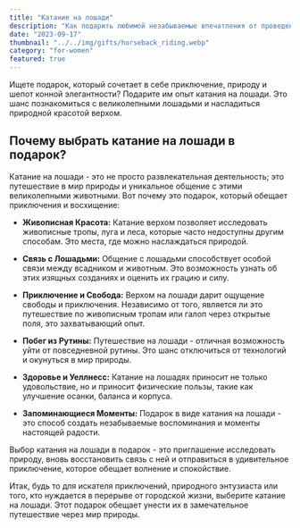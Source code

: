 ```yaml
---
title: "Катание на лошади"
description: "Как подарить любимой незабываемые впечатления от проведенного дня на природе"
date: "2023-09-17"
thumbnail: "../../img/gifts/horseback_riding.webp"
category: "for-women"
featured: true
---
```

Ищете подарок, который сочетает в себе приключение, природу и шепот конной элегантности? Подарите им опыт катания на лошади. Это шанс познакомиться с великолепными лошадьми и насладиться природной красотой верхом.

## Почему выбрать катание на лошади в подарок?

Катание на лошади - это не просто развлекательная деятельность; это путешествие в мир природы и уникальное общение с этими великолепными животными. Вот почему это подарок, который обещает приключения и восхищение:

- **Живописная Красота:** Катание верхом позволяет исследовать живописные тропы, луга и леса, которые часто недоступны другим способам. Это места, где можно наслаждаться природой.

- **Связь с Лошадьми:** Общение с лошадьми способствует особой связи между всадником и животным. Это возможность узнать об этих изящных созданиях и оценить их грацию и силу.

- **Приключение и Свобода:** Верхом на лошади дарит ощущение свободы и приключения. Независимо от того, является ли это путешествие по живописным тропам или галоп через открытые поля, это захватывающий опыт.

- **Побег из Рутины:** Путешествие на лошади - отличная возможность уйти от повседневной рутины. Это шанс отключиться от технологий и окунуться в мир природы.

- **Здоровье и Уеллнесс:** Катание на лошадях приносит не только удовольствие, но и приносит физические пользы, такие как улучшение осанки, баланса и корпуса.

- **Запоминающиеся Моменты:** Подарок в виде катания на лошади - это способ создать незабываемые воспоминания и моменты настоящей радости.

Выбор катания на лошади в подарок - это приглашение исследовать природу, вновь восстановить связь с ней и отправиться в удивительное приключение, которое обещает волнение и спокойствие.

Итак, будь то для искателя приключений, природного энтузиаста или того, кто нуждается в перерыве от городской жизни, выберите катание на лошади. Этот подарок обещает унести их в замечательное путешествие через мир природы.
